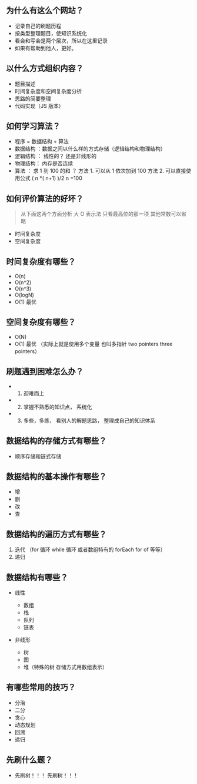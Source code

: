 ## 为什么有这么个网站？

- 记录自己的刷题历程
- 按类型整理题目，使知识系统化
- 看会和写会是两个层次，所以在这里记录
- 如果有帮助到他人，更好。

## 以什么方式组织内容？

- 题目描述
- 时间复杂度和空间复杂度分析
- 思路的简要整理
- 代码实现（JS 版本）

## 如何学习算法？

- 程序 = 数据结构 + 算法
- 数据结构 ：数据之间以什么样的方式存储（逻辑结构和物理结构）
- 逻辑结构 ： 线性的？ 还是非线形的
- 物理结构： 内存是否连续
- 算法 ： 求 1 到 100 的和 ？
  方法 1. 可以从 1 依次加到 100
  方法 2. 可以直接使用公式 ( n \*( n+1) )/2 n =100

## 如何评价算法的好坏？

> 从下面这两个方面分析 大 O 表示法 只看最高位的那一项 其他常数可以省略

- 时间复杂度
- 空间复杂度

## 时间复杂度有哪些？

- O(n)
- O(n^2)
- O(n^3)
- O(logN)
- O(1) 最优

## 空间复杂度有哪些？

- O(N)
- O(1) 最优 （实际上就是使用多个变量 也叫多指针 two pointers three pointers）

## 刷题遇到困难怎么办？

- 1. 迎难而上
- 2. 掌握不熟悉的知识点， 系统化
- 3. 多些，多练， 看别人的解题思路， 整理成自己的知识体系

## 数据结构的存储方式有哪些？

- 顺序存储和链式存储

## 数据结构的基本操作有哪些？

- 增
- 删
- 改
- 查

## 数据结构的遍历方式有哪些？

1. 迭代 （for 循环 while 循环 或者数组特有的 forEach for of 等等）
2. 递归

## 数据结构有哪些？

- 线性

  - 数组
  - 栈
  - 队列
  - 链表

- 非线形
  - 树
  - 图
  - 堆（特殊的树 存储方式用数组表示）

## 有哪些常用的技巧？

- 分治
- 二分
- 贪心
- 动态规划
- 回溯
- 递归

## 先刷什么题？

- 先刷树！！！ 先刷树！！！
